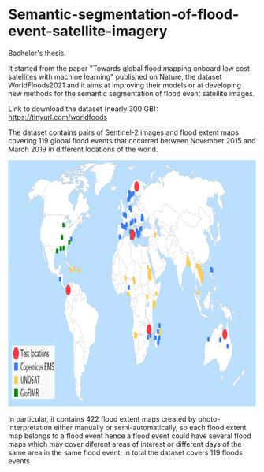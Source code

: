 # Semantic-segmentation-of-flood-event-satellite-imagery
Bachelor's thesis.

It started from the paper "Towards global flood mapping onboard low cost satellites with machine learning" published on Nature, the dataset WorldFloods2021 and it aims at improving their models or at developing new methods for the semantic segmentation of flood event satellite images.

Link to download the dataset (nearly 300 GB): https://tinyurl.com/worldfoods

The dataset contains pairs of Sentinel-2 images and flood extent maps covering 119 global flood events that occurred between November 2015 and March 2019 in different locations of the world.

<img src="flood_locations.png" width="1000" height="500">

In particular, it contains 422 flood extent maps created by photo-interpretation either manually or semi-automatically, so each flood extent map belongs to a flood event hence a flood event could have several flood maps which may cover diferent areas of interest or different days of the same area in the same flood event; in
total the dataset covers 119 floods events 

